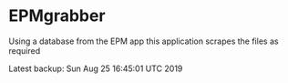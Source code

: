 # EPMgrabber
Using a database from the EPM app this application scrapes the files as required


Latest backup: Sun Aug 25 16:45:01 UTC 2019
